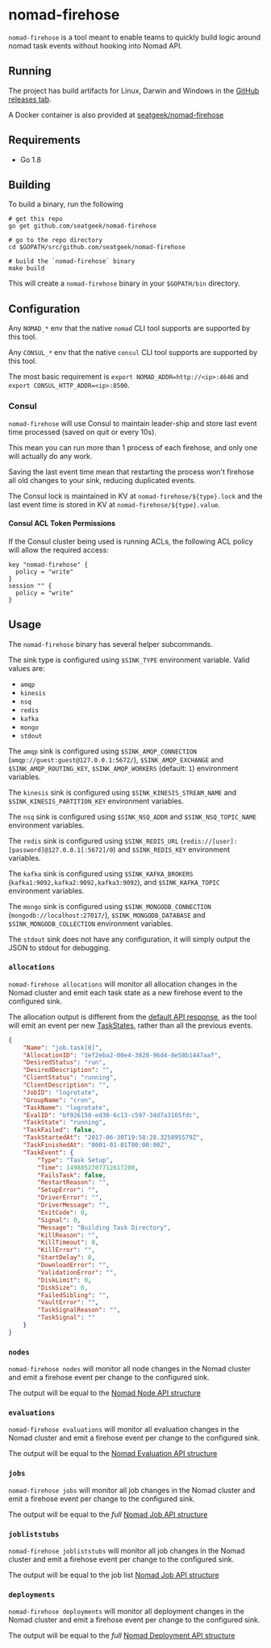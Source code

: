 # nomad-firehose

`nomad-firehose` is a tool meant to enable teams to quickly build logic around nomad task events without hooking into Nomad API.

## Running

The project has build artifacts for Linux, Darwin and Windows in the [GitHub releases tab](https://github.com/seatgeek/nomad-firehose/releases).

A Docker container is also provided at [seatgeek/nomad-firehose](https://hub.docker.com/r/seatgeek/nomad-firehose/tags/)

## Requirements

- Go 1.8

## Building

To build a binary, run the following

```shell
# get this repo
go get github.com/seatgeek/nomad-firehose

# go to the repo directory
cd $GOPATH/src/github.com/seatgeek/nomad-firehose

# build the `nomad-firehose` binary
make build
```

This will create a `nomad-firehose` binary in your `$GOPATH/bin` directory.

## Configuration

Any `NOMAD_*` env that the native `nomad` CLI tool supports are supported by this tool.

Any `CONSUL_*` env that the native `consul` CLI tool supports are supported by this tool.

The most basic requirement is `export NOMAD_ADDR=http://<ip>:4646` and `export CONSUL_HTTP_ADDR=<ip>:8500`.

### Consul

`nomad-firehose` will use Consul to maintain leader-ship and store last event time processed (saved on quit or every 10s).

This mean you can run more than 1 process of each firehose, and only one will actually do any work.

Saving the last event time mean that restarting the process won't firehose all old changes to your sink, reducing duplicated events.

The Consul lock is maintained in KV at `nomad-firehose/${type}.lock` and the last event time is stored in KV at `nomad-firehose/${type}.value`.

#### Consul ACL Token Permissions

If the Consul cluster being used is running ACLs, the following ACL policy will allow the required access:

```hcl
key "nomad-firehose" {
  policy = "write"
}
session "" {
  policy = "write"
}
```

## Usage

The `nomad-firehose` binary has several helper subcommands.

The sink type is configured using `$SINK_TYPE` environment variable. Valid values are:
- `amqp`
- `kinesis`
- `nsq`
- `redis`
- `kafka`
- `mongo`
- `stdout`

The `amqp` sink is configured using `$SINK_AMQP_CONNECTION` (`amqp://guest:guest@127.0.0.1:5672/`), `$SINK_AMQP_EXCHANGE` and `$SINK_AMQP_ROUTING_KEY`, `$SINK_AMQP_WORKERS` (default: `1`) environment variables.

The `kinesis` sink is configured using `$SINK_KINESIS_STREAM_NAME` and `$SINK_KINESIS_PARTITION_KEY` environment variables.

The `nsq` sink is configured using `$SINK_NSQ_ADDR` and `$SINK_NSQ_TOPIC_NAME` environment variables.

The `redis` sink is configured using `$SINK_REDIS_URL` (`redis://[user]:[password]@127.0.0.1[:5672]/0`) and `$SINK_REDIS_KEY` environment variables.

The `kafka` sink is configured using `$SINK_KAFKA_BROKERS` (`kafka1:9092,kafka2:9092,kafka3:9092`), and `$SINK_KAFKA_TOPIC` environment variables.

The `mongo` sink is configured using `$SINK_MONGODB_CONNECTION` (`mongodb://localhost:27017/`), `$SINK_MONGODB_DATABASE` and `$SINK_MONGODB_COLLECTION` environment variables.

The `stdout` sink does not have any configuration, it will simply output the JSON to stdout for debugging.

### `allocations`

`nomad-firehose allocations` will monitor all allocation changes in the Nomad cluster and emit each task state as a new firehose event to the configured sink.

The allocation output is different from the [default API response](https://www.nomadproject.io/api/allocations.html), as the tool will emit an event per new [TaskStates](https://www.nomadproject.io/docs/http/allocs.html), rather than all the previous events.

```json
{
    "Name": "job.task[0]",
    "AllocationID": "1ef2eba2-00e4-3828-96d4-8e58b1447aaf",
    "DesiredStatus": "run",
    "DesiredDescription": "",
    "ClientStatus": "running",
    "ClientDescription": "",
    "JobID": "logrotate",
    "GroupName": "cron",
    "TaskName": "logrotate",
    "EvalID": "bf926150-ed30-6c13-c597-34d7a3165fdc",
    "TaskState": "running",
    "TaskFailed": false,
    "TaskStartedAt": "2017-06-30T19:58:28.325895579Z",
    "TaskFinishedAt": "0001-01-01T00:00:00Z",
    "TaskEvent": {
        "Type": "Task Setup",
        "Time": 1498852707712617200,
        "FailsTask": false,
        "RestartReason": "",
        "SetupError": "",
        "DriverError": "",
        "DriverMessage": "",
        "ExitCode": 0,
        "Signal": 0,
        "Message": "Building Task Directory",
        "KillReason": "",
        "KillTimeout": 0,
        "KillError": "",
        "StartDelay": 0,
        "DownloadError": "",
        "ValidationError": "",
        "DiskLimit": 0,
        "DiskSize": 0,
        "FailedSibling": "",
        "VaultError": "",
        "TaskSignalReason": "",
        "TaskSignal": ""
    }
}
```

### `nodes`

`nomad-firehose nodes` will monitor all node changes in the Nomad cluster and emit a firehose event per change to the configured sink.

The output will be equal to the [Nomad Node API structure](https://www.nomadproject.io/api/nodes.html)

### `evaluations`

`nomad-firehose evaluations` will monitor all evaluation changes in the Nomad cluster and emit a firehose event per change to the configured sink.

The output will be equal to the [Nomad Evaluation API structure](https://www.nomadproject.io/api/evaluations.html)

### `jobs`

`nomad-firehose jobs` will monitor all job changes in the Nomad cluster and emit a firehose event per change to the configured sink.

The output will be equal to the *full* [Nomad Job API structure](https://www.nomadproject.io/api/jobs.html#read-job)

### `jobliststubs`

`nomad-firehose jobliststubs` will monitor all job changes in the Nomad cluster and emit a firehose event per change to the configured sink.

The output will be equal to the job list [Nomad Job API structure](https://www.nomadproject.io/api/jobs.html#list-jobs)

### `deployments`

`nomad-firehose deployments` will monitor all deployment changes in the Nomad cluster and emit a firehose event per change to the configured sink.

The output will be equal to the *full* [Nomad Deployment API structure](https://www.nomadproject.io/api/deployments.html)
